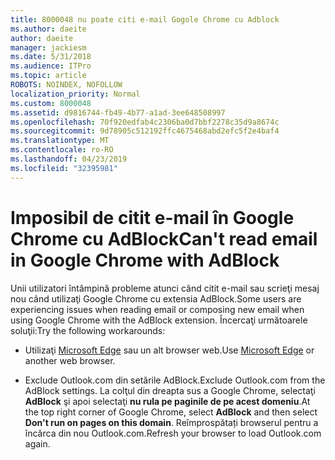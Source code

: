 ```yaml
---
title: 8000048 nu poate citi e-mail Gogole Chrome cu Adblock
ms.author: daeite
author: daeite
manager: jackiesm
ms.date: 5/31/2018
ms.audience: ITPro
ms.topic: article
ROBOTS: NOINDEX, NOFOLLOW
localization_priority: Normal
ms.custom: 8000048
ms.assetid: d9816744-fb49-4b77-a1ad-3ee648508997
ms.openlocfilehash: 70f920edfab4c2306ba0d7bbf2278c35d9a8674c
ms.sourcegitcommit: 9d78905c512192ffc4675468abd2efc5f2e4baf4
ms.translationtype: MT
ms.contentlocale: ro-RO
ms.lasthandoff: 04/23/2019
ms.locfileid: "32395981"
---
```

# <a name="cant-read-email-in-google-chrome-with-adblock"></a><span data-ttu-id="1cbdd-102">Imposibil de citit e-mail în Google Chrome cu AdBlock</span><span class="sxs-lookup"><span data-stu-id="1cbdd-102">Can't read email in Google Chrome with AdBlock</span></span>

<span data-ttu-id="1cbdd-103">Unii utilizatori întâmpină probleme atunci când citit e-mail sau scrieţi mesaj nou când utilizaţi Google Chrome cu extensia AdBlock.</span><span class="sxs-lookup"><span data-stu-id="1cbdd-103">Some users are experiencing issues when reading email or composing new email when using Google Chrome with the AdBlock extension.</span></span> <span data-ttu-id="1cbdd-104">Încercaţi următoarele soluţii:</span><span class="sxs-lookup"><span data-stu-id="1cbdd-104">Try the following workarounds:</span></span>
  
- <span data-ttu-id="1cbdd-105">Utilizaţi [Microsoft Edge](https://go.microsoft.com/fwlink/p/?linkid=2001503&amp;clcid=0x409) sau un alt browser web.</span><span class="sxs-lookup"><span data-stu-id="1cbdd-105">Use [Microsoft Edge](https://go.microsoft.com/fwlink/p/?linkid=2001503&amp;clcid=0x409) or another web browser.</span></span> 
    
- <span data-ttu-id="1cbdd-106">Exclude Outlook.com din setările AdBlock.</span><span class="sxs-lookup"><span data-stu-id="1cbdd-106">Exclude Outlook.com from the AdBlock settings.</span></span> <span data-ttu-id="1cbdd-107">La colţul din dreapta sus a Google Chrome, selectaţi **AdBlock** şi apoi selectaţi **nu rula pe paginile de pe acest domeniu**.</span><span class="sxs-lookup"><span data-stu-id="1cbdd-107">At the top right corner of Google Chrome, select **AdBlock** and then select **Don't run on pages on this domain**.</span></span> <span data-ttu-id="1cbdd-108">Reîmprospătați browserul pentru a încărca din nou Outlook.com.</span><span class="sxs-lookup"><span data-stu-id="1cbdd-108">Refresh your browser to load Outlook.com again.</span></span> 
    

